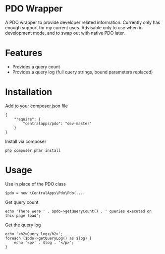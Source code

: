 # PDO Wrapper

A PDO wrapper to provide developer related information. Currently only has enough support for my current uses. Advisable only to use when in development mode, and to swap out with native PDO later.

# Features

- Provides a query count
- Provides a query log (full query strings, bound parameters replaced)

# Installation

Add to your composer.json file

	{
		"require": {
			"centralapps/pdo": "dev-master"
		}
	}

Install via composer

	php composer.phar install

# Usage

Use in place of the PDO class

	$pdo = new \CentralApps\Pdo\Pdo(....

Get query count

	echo 'There were ' . $pdo->getQueryCount() . ' queries executed on this page load';

Get the query log

	echo '<h2>Query log</h2>';
	foreach ($pdo->getQueryLog() as $log) {
		echo '<p>' . $log . '</p>';
	}